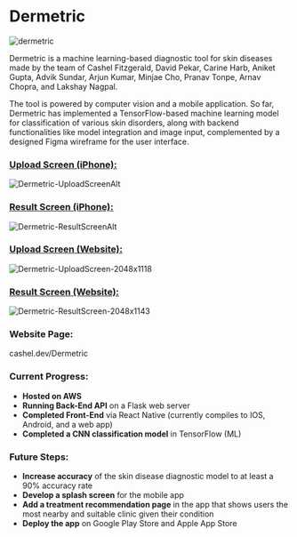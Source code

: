 # Dermetric

![dermetric](https://github.com/CashelF/Dermetric/assets/55121816/09a0e2f3-e18b-40cf-84dc-9967020958d9)

Dermetric is a machine learning-based diagnostic tool for skin diseases made by the team of Cashel Fitzgerald, David Pekar, Carine Harb, Aniket Gupta, Advik Sundar, Arjun Kumar, Minjae Cho, Pranav Tonpe, Arnav Chopra, and Lakshay Nagpal. 

The tool is powered by computer vision and a mobile application. So far, Dermetric has implemented a TensorFlow-based machine learning model for classification of various skin disorders, along with backend functionalities like model integration and image input, complemented by a designed Figma wireframe for the user interface.

### <u>Upload Screen (iPhone):</u>
![Dermetric-UploadScreenAlt](https://github.com/CashelF/Dermetric/assets/55121816/ff9c29e2-b724-410a-a53d-09d223084408)

### <u>Result Screen (iPhone):</u>
![Dermetric-ResultScreenAlt](https://github.com/CashelF/Dermetric/assets/55121816/3639eb8b-e8b1-4f77-8d8d-1afe211e204a)

### <u>Upload Screen (Website):</u>
![Dermetric-UploadScreen-2048x1118](https://github.com/CashelF/Dermetric/assets/55121816/09c4e27c-3490-4f13-9344-37f2cde3620f)

### <u>Result Screen (Website):</u>
![Dermetric-ResultScreen-2048x1143](https://github.com/CashelF/Dermetric/assets/55121816/5d709862-12e0-4b71-a145-27d58234b9a7)

### Website Page:
cashel.dev/Dermetric

### Current Progress:
* **Hosted on AWS**
* **Running Back-End API** on a Flask web server
* **Completed Front-End** via React Native (currently compiles to IOS, Android, and a web app)
* **Completed a CNN classification model** in TensorFlow (ML)

### Future Steps:
* **Increase accuracy** of the skin disease diagnostic model to at least a 90% accuracy rate
* **Develop a splash screen** for the mobile app
* **Add a treatment recommendation page** in the app that shows users the most nearby and suitable clinic given their condition
* **Deploy the app** on Google Play Store and Apple App Store
